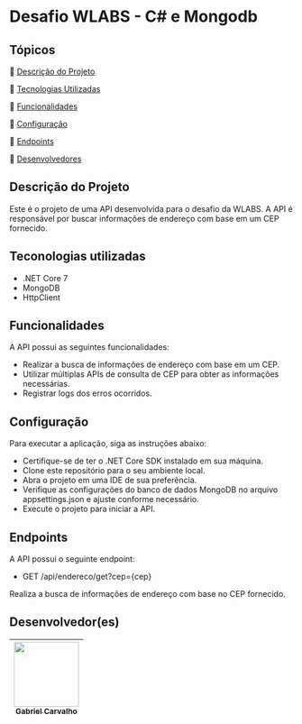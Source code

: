 # Desafio WLABS - C# e Mongodb

## Tópicos

:small_blue_diamond: [Descrição do Projeto](#descrição-do-projeto)

:small_blue_diamond: [Tecnologias Utilizadas](#tecnologias-utilizadas)

:small_blue_diamond: [Funcionalidades](#Funcionalidades)

:small_blue_diamond: [Configuração](#Configuração)

:small_blue_diamond: [Endpoints](#Endpoints)

:small_blue_diamond: [Desenvolvedores](#desenvolvedor(es))

## Descrição do Projeto

Este é o projeto de uma API desenvolvida para o desafio da WLABS. A API é responsável por buscar informações de endereço com base em um CEP fornecido.

## Teconologias utilizadas

- .NET Core 7
- MongoDB
- HttpClient

## Funcionalidades

A API possui as seguintes funcionalidades:

- Realizar a busca de informações de endereço com base em um CEP.
- Utilizar múltiplas APIs de consulta de CEP para obter as informações necessárias.
- Registrar logs dos erros ocorridos.

## Configuração

Para executar a aplicação, siga as instruções abaixo:

- Certifique-se de ter o .NET Core SDK instalado em sua máquina.
- Clone este repositório para o seu ambiente local.
- Abra o projeto em uma IDE de sua preferência.
- Verifique as configurações do banco de dados MongoDB no arquivo appsettings.json e ajuste conforme necessário.
- Execute o projeto para iniciar a API.

## Endpoints

A API possui o seguinte endpoint:

- GET /api/endereco/get?cep={cep} 

Realiza a busca de informações de endereço com base no CEP fornecido.

## Desenvolvedor(es)

| [<img src="https://avatars.githubusercontent.com/u/58979991?v=4" width=115><br><sub>Gabriel Carvalho</sub>](https://github.com/GabCarvaS) |
| :---------------------------------------------------------------------------------------------------------------------------------------: |
